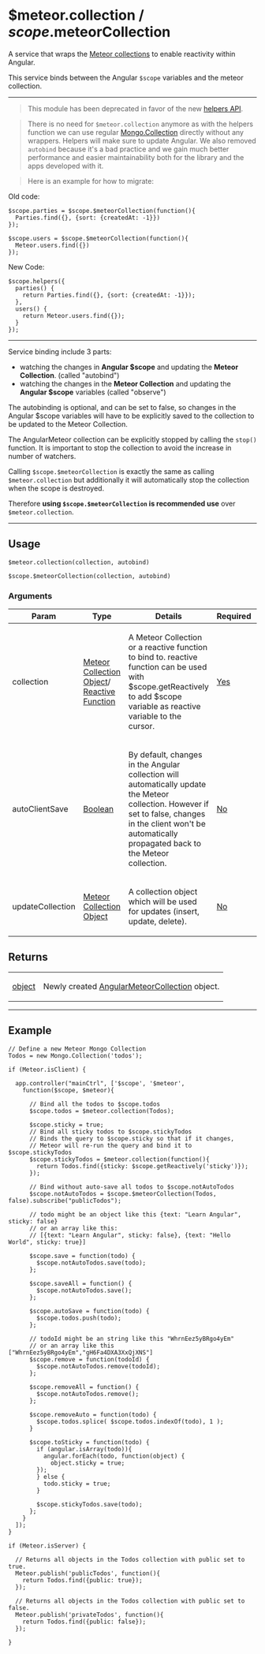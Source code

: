 # $meteor.collection   /   $scope.$meteorCollection

A service that wraps the [Meteor collections](http://docs.meteor.com/#/full/collections) to enable reactivity within Angular.

This service binds between the Angular `$scope` variables and the meteor collection.

---------------

> This module has been deprecated in favor of the new [helpers API](/api/1.3.1/helpers).

> There is no need for `$meteor.collection` anymore as with the helpers function we can use regular [Mongo.Collection](http://docs.meteor.com/#/full/mongo_collection) directly without any wrappers. Helpers will make sure to update Angular.
> We also removed `autobind` because it's a bad practice and we gain much better performance and easier maintainability both for the library and the apps developed with it.

> Here is an example for how to migrate:

Old code:

    $scope.parties = $scope.$meteorCollection(function(){
      Parties.find({}, {sort: {createdAt: -1}})
    });

    $scope.users = $scope.$meteorCollection(function(){
      Meteor.users.find({})
    });

New Code:

    $scope.helpers({
      parties() {
        return Parties.find({}, {sort: {createdAt: -1}});
      },
      users() {
        return Meteor.users.find({});
      }
    });


---------------

Service binding include 3 parts:

* watching the changes in **Angular $scope** and updating the **Meteor Collection**. (called "autobind")
* watching the changes in the **Meteor Collection** and updating the **Angular $scope** variables (called "observe")

The autobinding is optional, and can be set to false, so changes in the Angular $scope variables will have to be explicitly saved to the collection to be updated to the Meteor Collection.

The AngularMeteor collection can be explicitly stopped by calling the `stop()` function. It is important to stop the collection to avoid the increase in number of watchers.

Calling `$scope.$meteorCollection` is exactly the same as calling `$meteor.collection` but additionally it will automatically stop the collection when the scope is destroyed.

Therefore **using `$scope.$meteorCollection` is recommended use** over `$meteor.collection`.

----

## Usage

    $meteor.collection(collection, autobind)

    $scope.$meteorCollection(collection, autobind)

### Arguments



<table class="variables-matrix input-arguments">
<thead>
<tr>
  <th>Param</th>
  <th>Type</th>
  <th>Details</th>
  <th>Required</th>
  <th>Default</th>
</tr>
</thead>
<tbody>
<tr>
  <td>collection</td>
  <td>
    <a href="http://docs.meteor.com/#/full/collections" class="label type-hint type-hint-string">Meteor Collection Object</a>/
    <a href="http://docs.meteor.com/#/full/mongo_cursor" class="label type-hint type-hint-regexp">Reactive Function</a>
  </td>
  <td><p>A Meteor Collection or a reactive function to bind to.
    reactive function can be used with $scope.getReactively to add $scope variable as reactive variable to the cursor.</p></td>
  <td><a href="" class="label type-hint type-hint-array">Yes</a></td>
  <td></td>
</tr>
<tr>
  <td>autoClientSave</td>
  <td><a href="" class="label type-hint type-hint-boolean">Boolean</a></td>
  <td><p>By default, changes in the Angular collection will automatically update the Meteor collection.
    However if set to false, changes in the client won't be automatically propagated back to the Meteor collection.</p></td>
  <td><a href="" class="label type-hint type-hint-object">No</a></td>
  <td><a href="" class="label type-hint type-hint-boolean">True</a></td>
</tr>
<tr>
  <td>updateCollection</td>
  <td><a href="http://docs.meteor.com/#/full/collections" class="label type-hint type-hint-string">Meteor Collection Object</a></td>
  <td><p>A collection object which will be used for updates (insert, update, delete).</p></td>
  <td><a href="" class="label type-hint type-hint-object">No</a></td>
  <td></td>
</tr>
</tbody>
</table>


## Returns

<table class="variables-matrix return-arguments">
<tbody><tr>
  <td><a href="" class="label type-hint type-hint-object">object</a></td>
  <td><p>Newly created <a href="/api/AngularMeteorCollection">AngularMeteorCollection</a> object.
  </td>
</tr>
</tbody></table>


----

## Example


    // Define a new Meteor Mongo Collection
    Todos = new Mongo.Collection('todos');

    if (Meteor.isClient) {

      app.controller("mainCtrl", ['$scope', '$meteor',
        function($scope, $meteor){

          // Bind all the todos to $scope.todos
          $scope.todos = $meteor.collection(Todos);

          $scope.sticky = true;
          // Bind all sticky todos to $scope.stickyTodos
          // Binds the query to $scope.sticky so that if it changes,
          // Meteor will re-run the query and bind it to $scope.stickyTodos
          $scope.stickyTodos = $meteor.collection(function(){
            return Todos.find({sticky: $scope.getReactively('sticky')});
          });

          // Bind without auto-save all todos to $scope.notAutoTodos
          $scope.notAutoTodos = $scope.$meteorCollection(Todos, false).subscribe("publicTodos");

          // todo might be an object like this {text: "Learn Angular", sticky: false}
          // or an array like this:
          // [{text: "Learn Angular", sticky: false}, {text: "Hello World", sticky: true}]

          $scope.save = function(todo) {
            $scope.notAutoTodos.save(todo);
          };

          $scope.saveAll = function() {
            $scope.notAutoTodos.save();
          };

          $scope.autoSave = function(todo) {
            $scope.todos.push(todo);
          };

          // todoId might be an string like this "WhrnEez5yBRgo4yEm"
          // or an array like this ["WhrnEez5yBRgo4yEm","gH6Fa4DXA3XxQjXNS"]
          $scope.remove = function(todoId) {
            $scope.notAutoTodos.remove(todoId);
          };

          $scope.removeAll = function() {
            $scope.notAutoTodos.remove();
          };

          $scope.removeAuto = function(todo) {
            $scope.todos.splice( $scope.todos.indexOf(todo), 1 );
          }

          $scope.toSticky = function(todo) {
            if (angular.isArray(todo)){
              angular.forEach(todo, function(object) {
                object.sticky = true;
            });
            } else {
              todo.sticky = true;
            }

            $scope.stickyTodos.save(todo);
          };
        }
      ]);
    }

    if (Meteor.isServer) {

      // Returns all objects in the Todos collection with public set to true.
      Meteor.publish('publicTodos', function(){
        return Todos.find({public: true});
      });

      // Returns all objects in the Todos collection with public set to false.
      Meteor.publish('privateTodos', function(){
        return Todos.find({public: false});
      });

    }
